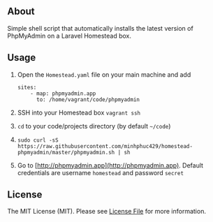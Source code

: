 ## About

Simple shell script that automatically installs the latest version of PhpMyAdmin
on a Laravel Homestead box.

## Usage

1. Open the `Homestead.yaml` file on your main machine and add
    ```
    sites:
        - map: phpmyadmin.app
          to: /home/vagrant/code/phpmyadmin
    ```

2. SSH into your Homestead box `vagrant ssh`

3. `cd` to your code/projects directory (by default `~/code`)
   
4. `sudo curl -sS https://raw.githubusercontent.com/minhphuc429/homestead-phpmyadmin/master/phpmyadmin.sh | sh`

5. Go to [http://phpmyadmin.app](http://phpmyadmin.app). Default credentials are username `homestead` and password `secret`

## License

The MIT License (MIT). Please see [License File](LICENSE.md) for more information.

